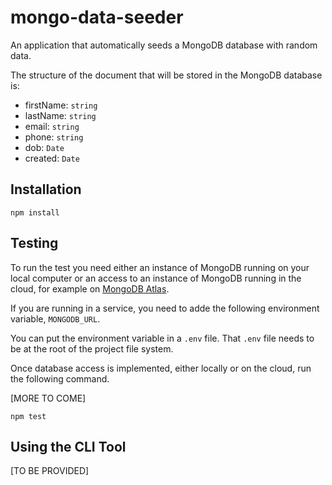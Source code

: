 # mongo-data-seeder

An application that automatically seeds a MongoDB database with random data.

The structure of the document that will be stored in the MongoDB database is:

* firstName: `string`
* lastName: `string`
* email: `string`
* phone: `string`
* dob: `Date`
* created: `Date`


## Installation

`npm install`

## Testing

To run the test you need either an instance of MongoDB running on your local computer or an access to an instance of MongoDB running in the cloud, for example on [MongoDB Atlas](https://cloud.mongodb.com/).

If you are running in a service, you need to adde the following environment variable, `MONGODB_URL`.

You can put the environment variable in a `.env` file. That `.env` file needs to be at the root of the project file system.

Once database access is implemented, either locally or on the cloud, run the following command.

[MORE TO COME]

`npm test`

## Using the CLI Tool

[TO BE PROVIDED]



